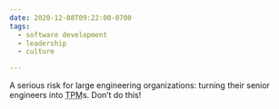 ```yaml
---
date: 2020-12-08T09:22:00-0700
tags:
  - software development
  - leadership
  - culture

---
```


A serious risk for large engineering organizations: turning their senior engineers into <abbr title="technical product manager">TPM</abbr>s. Don’t do this!